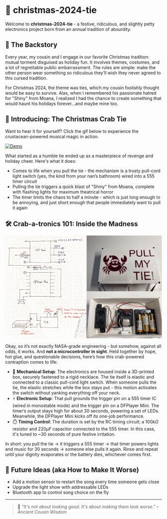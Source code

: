 # 🎄 christmas-2024-tie

Welcome to **christmas-2024-tie** - a festive, ridiculous, and slightly petty electronics project born from an annual tradition of absurdity.

## 🎁 The Backstory

Every year, my cousin and I engage in our favorite Christmas tradition: mutual torment disguised as holiday fun. It involves themes, costumes, and a lot of regrettable public embarrassment. The rules are simple: make the other person wear something so ridiculous they’ll wish they never agreed to this cursed tradition.

For Christmas 2024, the theme was ties, which my cousin foolishly thought would be easy to survive. Alas, when I remembered his passionate hatred for "Shiny" from Moana, I realized I had the chance to create something that would haunt his holidays forever...and maybe mine too.

## 🦀 Introducing: The Christmas Crab Tie

Want to hear it for yourself? Click the gif below to experience the crustacean-powered musical magic in action.

[![Demo](demo.gif)](https://youtube.com/shorts/VBPvxrhGiqQ)

What started as a humble tie ended up as a masterpiece of revenge and holiday cheer. Here's what it does:

- Comes to life when you pull the tie - the mechanism is a trusty pull-cord light switch (yes, the kind from your nan’s bathroom) wired into a 555 timer circuit
- Pulling the tie triggers a quick blast of "Shiny" from Moana, complete with flashing lights for maximum theatrical horror
- The timer limits the chaos to half a minute - which is just long enough to be annoying, and just short enough that people immediately want to pull it again

## 🛠️ Crab-a-tronics 101: Inside the Madness

![Circuit](circuit.png)

Okay, so it’s not exactly NASA-grade engineering - but somehow, against all odds, it works. And **not a microcontroller in sight**. Held together by hope, hot glue, and questionable decisions, here’s how this crab-powered contraption comes to life:
- 🧰 **Mechanical Setup**: The electronics are housed inside a 3D-printed box, securely fastened to a rigid necklace. The tie itself is elastic and connected to a classic pull-cord light switch. When someone pulls the tie, the elastic stretches while the box stays put - this motion activates the switch without yanking everything off your neck.
- ⚡ **Electronic Setup**: That pull grounds the trigger pin on a 555 timer IC (wired in monostable mode) and the trigger pin on a DFPlayer Mini. The timer’s output stays high for about 30 seconds, powering a set of LEDs. Meanwhile, the DFPlayer Mini kicks off its one-job performance.
- ⏱️ **Timing Control**: The duration is set by the RC timing circuit; a $100k\Omega$ resistor and $220\mu F$ capacitor connected to the 555 timer. In this case, it's tuned to ~30 seconds of pure festive irritation.

In short: you pull the tie → it triggers a 555 timer → that timer powers lights and music for 30 seconds → someone else pulls it again. Rinse and repeat until your dignity evaporates or the battery dies, whichever comes first.

## 🧪 Future Ideas (aka How to Make It Worse)

- Add a motion sensor to restart the song every time someone gets close
- Upgrade the light show with addressable LEDs
- Bluetooth app to control song choice on the fly
---
> 🧠 *"It's not about looking good. It's about making them look worse." – Ancient Cousin Wisdom*
